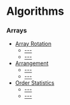 Algorithms
=================
### Arrays
* [Array Rotation]()
    * [---]()
    * [---]()
* [Arrangement]()
    * [---]()
    * [---]()
* [Order Statistics]()
    * [---]()
    * [---]()